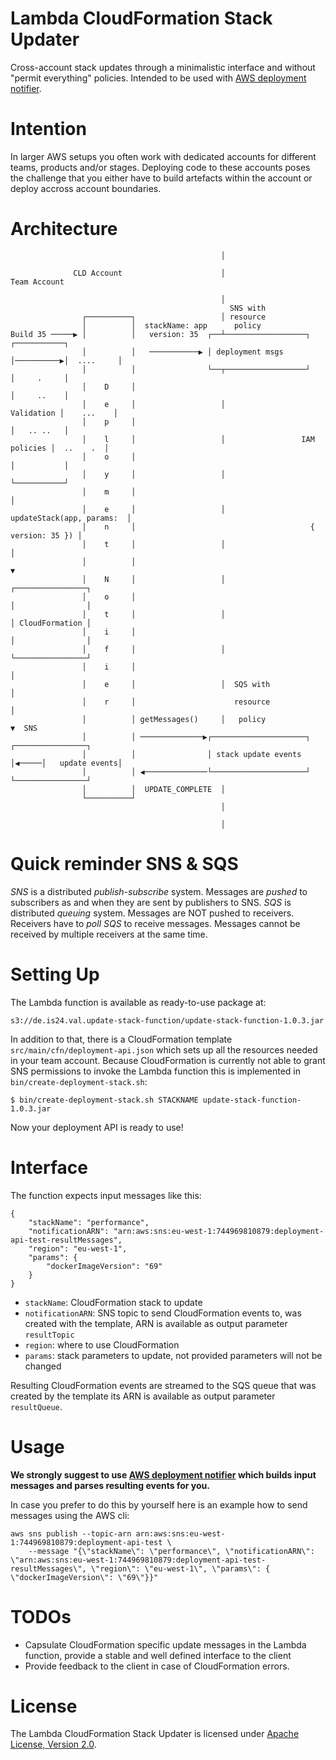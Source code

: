 # Lambda CloudFormation Stack Updater
Cross-account stack updates through a minimalistic interface and without "permit everything" policies.
Intended to be used with [AWS deployment notifier](https://github.com/ImmobilienScout24/aws-deployment-notifier).

Intention
=========
In larger AWS setups you often work with dedicated accounts for different teams, products and/or stages.
Deploying code to these accounts poses the challenge that you either have to build artefacts within the account
or deploy accross account boundaries.

Architecture
============
                                                   │

                  CLD Account                      │                      Team Account

                                                   │
                                                     SNS with
                    ┌──────────┐                   │ resource
                    │          │  stackName: app      policy
    Build 35 ─────▶ │          │   version: 35  ┌──┴──────────────────┐           ┌───────────┐
                    │          │   ───────────▶ │ deployment msgs     │──────────▶│  ....     │
                    │          │                └──┬──────────────────┘           │     .     │
                    │    D     │                                                  │     ..    │
                    │    e     │                   │                   Validation │    ...    │
                    │    p     │                                                  │   .. ..   │
                    │    l     │                   │                 IAM policies │  ..    .  │
                    │    o     │                                                  │           │
                    │    y     │                   │                              └───────────┘
                    │    m     │                                                        │
                    │    e     │                   │          updateStack(app, params:  │
                    │    n     │                                       { version: 35 }) │
                    │    t     │                   │                                    │
                    │          │                                                        ▼
                    │    N     │                   │                         ┌────────────────┐
                    │    o     │                                             │                │
                    │    t     │                   │                         │ CloudFormation │
                    │    i     │                                             │                │
                    │    f     │                   │                         └────────────────┘
                    │    i     │                                                        │
                    │    e     │                   │  SQS with                          │
                    │    r     │                      resource                          │
                    │          │ getMessages()     │   policy                           ▼  SNS
                    │          │ ──────────────▶┌─────────────────────┐      ┌────────────────┐
                    │          │                │ stack update events │◀─────│   update events│
                    │          │ ◀──────────────└─────────────────────┘      └────────────────┘
                    │          │  UPDATE_COMPLETE  │
                    └──────────┘
                                                   │

                                                   │
Quick reminder SNS & SQS
========================
*SNS* is a distributed *publish-subscribe* system. Messages are *pushed* to subscribers as and when they are sent by publishers to SNS. *SQS* is distributed *queuing* system. Messages are NOT pushed to receivers. Receivers have to *poll SQS* to receive messages. Messages cannot be received by multiple receivers at the same time.

Setting Up
==========
The Lambda function is available as ready-to-use package at:
    
    s3://de.is24.val.update-stack-function/update-stack-function-1.0.3.jar

In addition to that, there is a CloudFormation template `src/main/cfn/deployment-api.json` which sets up all the
resources needed in your team account. Because CloudFormation is currently not able to grant SNS permissions to invoke
the Lambda function this is implemented in `bin/create-deployment-stack.sh`:
 
    $ bin/create-deployment-stack.sh STACKNAME update-stack-function-1.0.3.jar

Now your deployment API is ready to use!

Interface
=========
The function expects input messages like this:

    {
        "stackName": "performance",
        "notificationARN": "arn:aws:sns:eu-west-1:744969810879:deployment-api-test-resultMessages",
        "region": "eu-west-1",
        "params": {
            "dockerImageVersion": "69"
        }
    }

* `stackName`: CloudFormation stack to update
* `notificationARN`: SNS topic to send CloudFormation events to, was created with the template, ARN is available as
  output parameter `resultTopic`
* `region`: where to use CloudFormation
* `params`: stack parameters to update, not provided parameters will not be changed

Resulting CloudFormation events are streamed to the SQS queue that was created by the template its ARN is available as
output parameter `resultQueue`.

Usage
=====
**We strongly suggest to use [AWS deployment notifier](https://github.com/ImmobilienScout24/aws-deployment-notifier)
which builds input messages and parses resulting events for you.**

In case you prefer to do this by yourself here is an example how to send messages using the AWS cli:

    aws sns publish --topic-arn arn:aws:sns:eu-west-1:744969810879:deployment-api-test \
        --message "{\"stackName\": \"performance\", \"notificationARN\": \"arn:aws:sns:eu-west-1:744969810879:deployment-api-test-resultMessages\", \"region\": \"eu-west-1\", \"params\": { \"dockerImageVersion\": \"69\"}}"

TODOs
=====
* Capsulate CloudFormation specific update messages in the Lambda function, provide a stable and well defined
  interface to the client
* Provide feedback to the client in case of CloudFormation errors.

License
=======
The Lambda CloudFormation Stack Updater is licensed under [Apache License, Version 2.0](https://github.com/ImmobilienScout24/lambda-cloudformation-stack-updater/blob/master/LICENSE).
